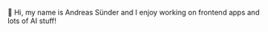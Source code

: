 👋 Hi, my name is Andreas Sünder and I enjoy working on frontend apps and lots of AI stuff!

<!-- ![Contribution chart](profile-3d-contrib/profile-night-rainbow.svg) -->

